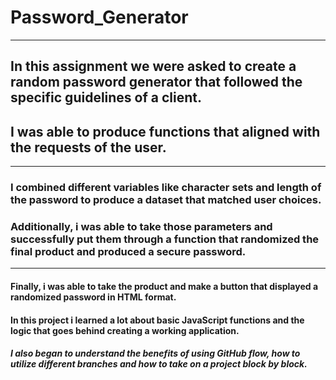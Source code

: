 # **Password_Generator**

---

## In this assignment we were asked to create a random password generator that followed the specific guidelines of a client.

## I was able to produce functions that aligned with the requests of the user.

---

### I combined different variables like character sets and length of the password to produce a dataset that matched user choices.

### Additionally, i was able to take those parameters and successfully put them through a function that randomized the final product and produced a secure password.

---

#### Finally, i was able to take the product and make a button that displayed a randomized password in HTML format.

#### In this project i learned a lot about basic JavaScript functions and the logic that goes behind creating a working application.

##### I also began to understand the benefits of using _GitHub_ _flow_, how to utilize different branches and how to take on a project block by block.
